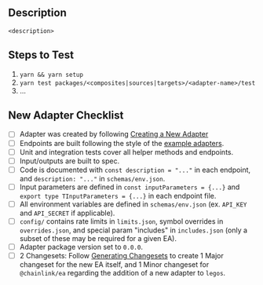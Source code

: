 ## Description

`<description>`

## Steps to Test

1. `yarn && yarn setup`
2. `yarn test packages/<composites|sources|targets>/<adapter-name>/test`
3. ...

## New Adapter Checklist

- [ ] Adapter was created by following [Creating a New Adapter](../../CONTRIBUTING.md#creating-a-new-adapter)
- [ ] Endpoints are built following the style of the [example adapters](../../packages/examples).
- [ ] Unit and integration tests cover all helper methods and endpoints.
- [ ] Input/outputs are built to spec.
- [ ] Code is documented with `const description = "..."` in each endpoint, and `description: "..."` in `schemas/env.json`.
- [ ] Input parameters are defined in `const inputParameters = {...}` and `export type TInputParameters = {...}` in each endpoint file.
- [ ] All environment variables are defined in `schemas/env.json` (ex. `API_KEY` and `API_SECRET` if applicable).
- [ ] `config/` contains rate limits in `limits.json`, symbol overrides in `overrides.json`, and special param "includes" in `includes.json` (only a subset of these may be required for a given EA).
- [ ] Adapter package version set to `0.0.0`.
- [ ] 2 Changesets: Follow [Generating Changesets](../../CONTRIBUTING.md#generating-changesets) to create 1 Major changeset for the new EA itself, and 1 Minor changeset for `@chainlink/ea` regarding the addition of a new adapter to `legos`.
